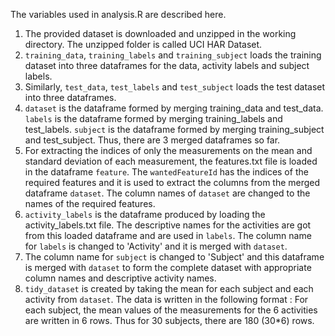 The variables used in analysis.R are described here.

1. The provided dataset is downloaded and unzipped in the working directory. The unzipped folder is called UCI HAR Dataset.
2. ```training_data```, ```training_labels``` and ```training_subject``` loads the training dataset into three dataframes for the data, activity labels and subject labels. 
3. Similarly, ```test_data```, ```test_labels``` and ```test_subject``` loads the test dataset into three dataframes. 
4. ```dataset``` is the dataframe formed by merging training_data and test_data. ```labels``` is the dataframe formed by merging training_labels and test_labels. ```subject``` is the dataframe formed by merging training_subject and test_subject. Thus, there are 3 merged dataframes so far.
5. For extracting the indices of only the measurements on the mean and standard deviation of each measurement, the features.txt file is loaded in the dataframe ```feature```.  The ```wantedFeatureId``` has the indices of the required features and it is used to extract the columns from the merged dataframe ```dataset```. The column names of ```dataset``` are changed to the names of the required features.
6. ```activity_labels``` is the dataframe produced by loading the activity_labels.txt file. The descriptive names for the activities are got from this loaded dataframe and are used in ```labels```. The column name for ```labels``` is changed to 'Activity' and it is merged with ```dataset```.
7. The column name for ```subject``` is changed to 'Subject' and this dataframe is merged with ```dataset``` to form the complete dataset with appropriate column names and descriptive activity names.
8. ```tidy_dataset``` is created by taking the mean for each subject and each activity from ```dataset```. The data is written in the following format : For each subject, the mean values of the measurements for the 6 activities are written in 6 rows. Thus for 30 subjects, there are 180 (30*6) rows. 

